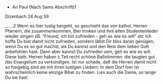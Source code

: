 + An Paul (Nach Sams Abschrift)1

 Dizenbach 24 Aug 59

_.....2 Wenn es hier lustig hergeht, so geschieht das von kathol. Herren Pfarrern, die zusammenkommen, Bier trinken und ihre alten Studentenlieder wieder singen zB. "Freund, ich bin zufrieden - geh es wie es will" etc Ich hoffe Du bist damit nicht zufrieden, sondern läßst Dir blos daran genügen, wenn Du es so gut machst, als Du kannst und den Rest dem lieben Gott anbefohlen hast. Dann aber kannst Du zufrieden sein, geh es wie es will. Diese kath. Herren haben z Teil recht schöne Baßstimmen: die taugten gut das Evangelium zu verkündigen. Ist nur schade, daß die Herren damit nicht so freigebig sind als mit ihren lustigen Liedern. In dem Dorf hier ist wahrscheinlich keine einzige Bibel zu finden. Lies auch die Deine, so lange Du sie hast.
